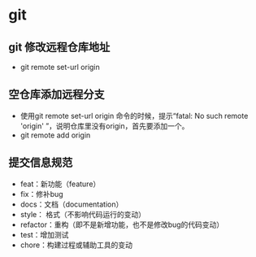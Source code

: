 # git

## git 修改远程仓库地址
* git remote set-url origin <new git url>


## 空仓库添加远程分支
* 使用git remote set-url origin <git url>命令的时候，提示“fatal: No such remote 'origin' ”，说明仓库里没有origin，首先要添加一个。
* git remote add origin <git url>

## 提交信息规范
* feat：新功能（feature）
* fix：修补bug
* docs：文档（documentation）
* style： 格式（不影响代码运行的变动）
* refactor：重构（即不是新增功能，也不是修改bug的代码变动）
* test：增加测试
* chore：构建过程或辅助工具的变动